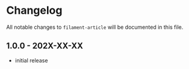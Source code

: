 # Changelog

All notable changes to `filament-article` will be documented in this file.

## 1.0.0 - 202X-XX-XX

- initial release
